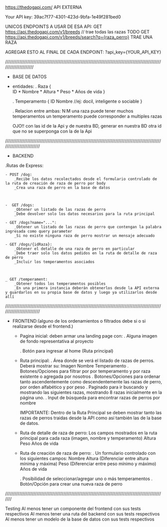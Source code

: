 https://thedogapi.com/   API EXTERNA

Your API key:
39ac7f77-4301-423d-9bfa-1e49f281bed0

UNICOS ENDPOINTS A USAR DE ESA API:
GET https://api.thedogapi.com/v1/breeds // trae todas las razas TODO
GET https://api.thedogapi.com/v1/breeds/search?q={raza_perro}  TRAE UNA RAZA

AGREGAR ESTO AL FINAL DE CADA ENDPOINT:
?api_key={YOUR_API_KEY}

/////////////////////////////////////////////////////////////////////////////////////////////////////////////////////

* BASE DE DATOS

 - entidades:
    . Raza {    
            ID *
            Nombre *
            Altura *
            Peso *
            Años de vida
        }

    . Temperamento {
            ID
            Nombre   //ej: docil, inteligente o sociable
        }

    . Relacion entre ambas: N:M
      una raza puede tener muchos temperamentos
      un temperamento puede corresponder a multiples razas


      OJO!! con las id de la Api y de nuestra BD, generar en nuestra BD otra id que no se superponga con la de la Api

/////////////////////////////////////////////////////////////////////////////////////////////////////////////////////////

* BACKEND

.Rutas de Express:

    - POST /dog:
        _Recibe los datos recolectados desde el formulario controlado de la ruta de creación de raza de perro por body
        _Crea una raza de perro en la base de datos



    -  GET /dogs:
        _Obtener un listado de las razas de perro
        _Debe devolver solo los datos necesarios para la ruta principal

    - GET /dogs?name="...":
        _Obtener un listado de las razas de perro que contengan la palabra ingresada como query parameter
        _Si no existe ninguna raza de perro mostrar un mensaje adecuado

    - GET /dogs/{idRaza}:
        _Obtener el detalle de una raza de perro en particular
        _Debe traer solo los datos pedidos en la ruta de detalle de raza de perro
        _Incluir los temperamentos asociados

    

    _ GET /temperament:
        _Obtener todos los temperamentos posibles
        _En una primera instancia deberán obtenerlos desde la API externa y guardarlos en su propia base de datos y luego ya utilizarlos desde allí


/////////////////////////////////////////////////////////////////////////////////////////////////////////////////////////
* FRONTEND:(alguno de los ordenamientos o filtrados debe si o si realizarse desde el frontend.)

    - Pagina inicial: 
        deben armar una landing page con:
        . Alguna imagen de fondo representativa al proyecto
 
        . Botón para ingresar al home (Ruta principal)

     - Ruta principal: 
        . Área donde se verá el listado de razas de perros. Deberá mostrar su:
            Imagen
            Nombre
            Temperamento
        . Botones/Opciones para filtrar por por temperamento y por raza existente o agregada por nosotros
        . Botones/Opciones para ordenar tanto ascendentemente como descendentemente las razas de perro, 
          por orden alfabético y por peso
        . Paginado para ir buscando y mostrando las siguientes razas, mostrando 8 razas inicialmente en la página uno.
        . Input de búsqueda para encontrar razas de perros por nombre
        
        IMPORTANTE: Dentro de la Ruta Principal se deben mostrar tanto las razas de perros traidas desde la API como así también las de la base de datos.

    - Ruta de detalle de raza de perro:
        Los campos mostrados en la ruta principal para cada raza (imagen, nombre y temperamento)
        Altura
        Peso
        Años de vida

    - Ruta de creación de raza de perro:
        . Un formulario controlado con los siguientes campos:
            Nombre
            Altura (Diferenciar entre altura mínima y máxima)
            Peso (Diferenciar entre peso mínimo y máximo)
            Años de vida

        . Posibilidad de seleccionar/agregar uno o más temperamentos
        . Botón/Opción para crear una nueva raza de perro

///////////////////////////////////////////////////////////////////////////////////////////////////////

Testing
 Al menos tener un componente del frontend con sus tests respectivos
 Al menos tener una ruta del backend con sus tests respectivos
 Al menos tener un modelo de la base de datos con sus tests respectivos